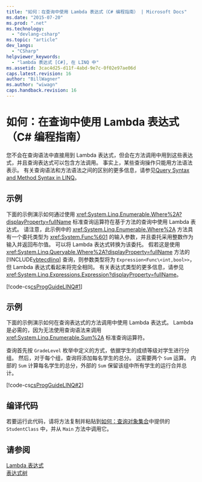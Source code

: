 ```yaml
---
title: "如何：在查询中使用 Lambda 表达式（C# 编程指南） | Microsoft Docs"
ms.date: "2015-07-20"
ms.prod: ".net"
ms.technology: 
  - "devlang-csharp"
ms.topic: "article"
dev_langs: 
  - "CSharp"
helpviewer_keywords: 
  - "lambda 表达式 [C#], 在 LINQ 中"
ms.assetid: 3cac4d25-d11f-4abd-9e7c-0f02e97ae06d
caps.latest.revision: 16
author: "BillWagner"
ms.author: "wiwagn"
caps.handback.revision: 16
---
```

# 如何：在查询中使用 Lambda 表达式（C# 编程指南）
您不会在查询语法中直接用到 Lambda 表达式，但会在方法调用中用到这些表达式，并且查询表达式可以包含方法调用。  事实上，某些查询操作只能用方法语法表示。  有关查询语法和方法语法之间的区别的更多信息，请参见[Query Syntax and Method Syntax in LINQ](../../../csharp/programming-guide/concepts/linq/query-syntax-and-method-syntax-in-linq.md)。  
  
## 示例  
 下面的示例演示如何通过使用 <xref:System.Linq.Enumerable.Where%2A?displayProperty=fullName> 标准查询运算符在基于方法的查询中使用 Lambda 表达式。  请注意，此示例中的 <xref:System.Linq.Enumerable.Where%2A> 方法具有一个委托类型为 <xref:System.Func%601> 的输入参数，并且委托采用整数作为输入并返回布尔值。  可以将 Lambda 表达式转换为该委托。  假若这是使用 <xref:System.Linq.Queryable.Where%2A?displayProperty=fullName> 方法的 [!INCLUDE[vbtecdlinq](../../../csharp/includes/vbtecdlinq-md.md)] 查询，则参数类型将为 `Expression<Func\<int,bool>>`，但 Lambda 表达式看起来将完全相同。  有关表达式类型的更多信息，请参见 <xref:System.Linq.Expressions.Expression?displayProperty=fullName>。  
  
 [!code-cs[csProgGuideLINQ#1](../../../csharp/programming-guide/arrays/codesnippet/csharp/csLINQProgRef/csrefLINQHowTos.cs#1)]  
  
## 示例  
 下面的示例演示如何在查询表达式的方法调用中使用 Lambda 表达式。  Lambda 是必需的，因为无法使用查询语法来调用 <xref:System.Linq.Enumerable.Sum%2A> 标准查询运算符。  
  
 查询首先按 `GradeLevel` 枚举中定义的方式，依据学生的成绩等级对学生进行分组。  然后，对于每个组，查询将添加每名学生的总分。  这需要两个 `Sum` 运算。  内部的 `Sum` 计算每名学生的总分，外部的 `Sum` 保留该组中所有学生的运行合并总计。  
  
 [!code-cs[csProgGuideLINQ#2](../../../csharp/programming-guide/arrays/codesnippet/csharp/csLINQProgRef/csrefLINQHowTos.cs#2)]  
  
## 编译代码  
 若要运行此代码，请将方法复制并粘贴到[如何：查询对象集合](../../../csharp/programming-guide/linq-query-expressions/how-to-query-a-collection-of-objects.md)中提供的 `StudentClass` 中，并从 `Main` 方法中调用它。  
  
## 请参阅  
 [Lambda 表达式](../../../csharp/programming-guide/statements-expressions-operators/lambda-expressions.md)   
 [表达式树](../Topic/Expression%20Trees%20\(C%23%20and%20Visual%20Basic\).md)